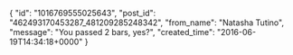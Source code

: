  {
   "id": "1016769555025643",
   "post_id": "462493170453287_481209285248342",
   "from_name": "Natasha Tutino",
   "message": "You passed 2 bars, yes?",
   "created_time": "2016-06-19T14:34:18+0000"
 }
